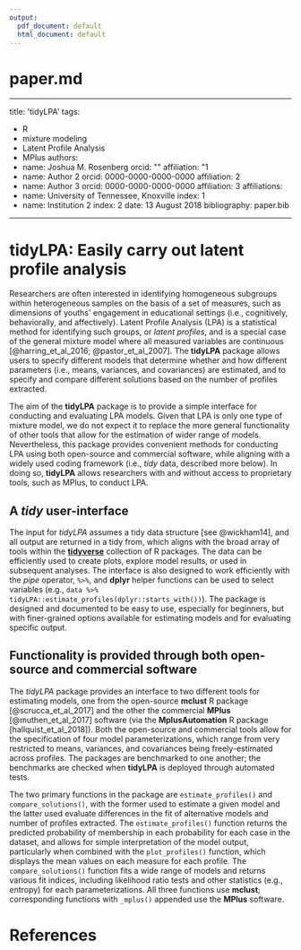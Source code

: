 ```yaml
---
output:
  pdf_document: default
  html_document: default
---
```

# paper.md

---
title: 'tidyLPA'
tags:
  - R
  - mixture modeling
  - Latent Profile Analysis
  - MPlus
authors:
  - name: Joshua M. Rosenberg
    orcid: ""
    affiliation: "1
  - name: Author 2
    orcid: 0000-0000-0000-0000
    affiliation: 2
  - name: Author 3
    orcid: 0000-0000-0000-0000
    affiliation: 3
affiliations:
 - name: University of Tennessee, Knoxville
   index: 1
 - name: Institution 2
   index: 2
date: 13 August 2018
bibliography: paper.bib
---

# tidyLPA: Easily carry out latent profile analysis

Researchers are often interested in identifying homogeneous subgroups
within heterogeneous samples on the basis of a set of measures, such as
dimensions of youths' engagement in educational settings (i.e., cognitively,
behaviorally, and affectively). Latent Profile Analysis (LPA) is a
statistical method for identifying such groups, or *latent profiles*, and is a
special case of the general mixture model where all measured variables are
continuous [@harring_et_al_2016; @pastor_et_al_2007]. The **tidyLPA**
package allows users to specify different models that determine
whether and how different parameters (i.e., means, variances, and covariances)
are estimated, and to specify and compare different solutions based on the
number of profiles extracted.

The aim of the **tidyLPA** package is to provide a simple interface for
conducting and evaluating LPA models. Given that LPA is only one type of 
mixture model, we do not expect it to replace the more general functionality of
other tools that allow for the estimation of wider range of models.
Nevertheless, this package provides convenient methods for conducting LPA using
both open-source and commercial software, while aligning with a widely used
coding framework (i.e., *tidy* data, described more below). In doing so,
**tidyLPA** allows researchers with and without access to proprietary tools,
such as MPlus, to conduct LPA.

## A *tidy* user-interface 

The input for *tidyLPA* assumes a tidy data structure [see @wickham14], and
all output are returned in a tidy from, which aligns with the broad 
array of tools within the [**tidyverse**](https://www.tidyverse.org/) 
collection of R packages. The data can be efficiently used to create
plots, explore model results, or used in subsequent analyses. The interface
is also designed to work efficiently with the *pipe* operator, `%>%`, and
**dplyr** helper functions can be used to select variables (e.g., 
`data %>% tidyLPA::estimate_profiles(dplyr::starts_with())`). <!-- Did you know this? :) -->
The package is designed and documented to be easy to use, especially for
beginners, but with finer-grained options available for estimating models
and for evaluating specific output.

## Functionality is provided through both open-source and commercial software

The *tidyLPA* package provides an interface to two different tools for
estimating models, one from the open-source **mclust** R package 
[@scrucca_et_al_2017] and the other the commercial **MPlus** [@muthen_et_al_2017] software (via the **MplusAutomation** R package [hallquist_et_al_2018]). Both the open-source and commercial tools allow for the specification of four model parameterizations, which range from very restricted to means, variances, and covariances being freely-estimated across profiles. The packages are benchmarked to one another; the benchmarks are checked when **tidyLPA** is deployed through automated tests.

The two primary functions in the package are `estimate_profiles()` and
`compare_solutions()`, with the former used to estimate a given model and the
latter used evaluate differences in the fit of alternative models and number of
profiles extracted. The `estimate_profiles()` function returns the predicted
probability of membership in each probability for each case in the dataset, and
allows for simple interpretation of the model output, particularly when 
combined with the `plot_profiles()` function, which displays the mean values on
each measure for each profile. <!-- Right? -->
The `compare_solutions()` function fits a wide range of models and returns
various fit indices, including likelihood ratio tests and other statistics 
(e.g., entropy) for each parameterizations. All three functions use **mclust**;
corresponding functions with `_mplus()` appended use the **MPlus** software.

# References
